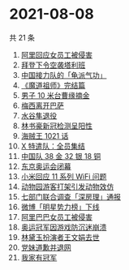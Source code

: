 # 2021-08-08

共 21 条

<!-- BEGIN -->
<!-- 最后更新时间 Sun Aug 08 2021 22:10:47 GMT+0800 (China Standard Time) -->

1. [阿里回应女员工被侵害](https://www.zhihu.com/search?q=阿里)
1. [拜登下令空袭塔利班](https://www.zhihu.com/search?q=塔利班)
1. [中国接力队的「龟派气功」](https://www.zhihu.com/search?q=龙珠)
1. [《魔道祖师》完结篇](https://www.zhihu.com/search?q=魔道祖师)
1. [男子 10 米台曹缘摘金](https://www.zhihu.com/search?q=10米跳台)
1. [梅西离开巴萨](https://www.zhihu.com/search?q=梅西离开巴萨)
1. [水谷隼退役](https://www.zhihu.com/search?q=水谷隼)
1. [林书豪新冠检测呈阳性](https://www.zhihu.com/search?q=林书豪)
1. [海贼王 1021 话](https://www.zhihu.com/search?q=海贼王)
1. [X 特遣队：全员集结](https://www.zhihu.com/search?q=x特遣队)
1. [中国队 38 金 32 银 18 铜](https://www.zhihu.com/search?q=中国队金牌)
1. [东京奥运会闭幕](https://www.zhihu.com/search?q=东京奥运会闭幕)
1. [小米回应 11 系列 WiFi 问题](https://www.zhihu.com/search?q=小米11)
1. [动物园游客打架引发动物效仿](https://www.zhihu.com/search?q=北京动物园)
1. [七部门联合调查「深房理」通报](https://www.zhihu.com/search?q=深房理)
1. [微博「明星势力榜」下线](https://www.zhihu.com/search?q=明星势力榜)
1. [阿里巴巴女员工被侵害](https://www.zhihu.com/search?q=阿里)
1. [奥运冠军因游戏防沉迷崩溃](https://www.zhihu.com/search?q=网络游戏)
1. [林黛玉扮演者王文娟去世](https://www.zhihu.com/search?q=王文娟)
1. [党妹道歉并退网](https://www.zhihu.com/search?q=党妹)
1. [我家有冠军](https://www.zhihu.com/search?q=我家有冠军)

<!-- END -->
